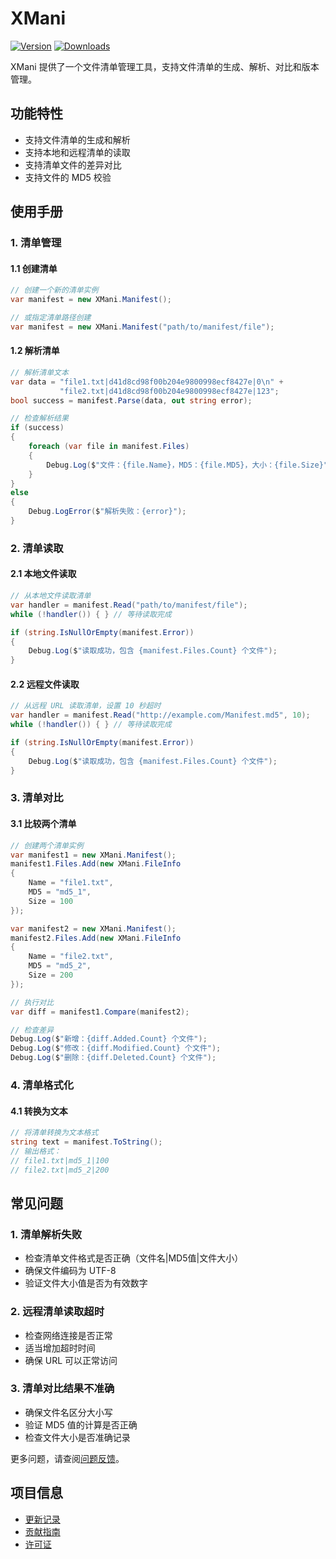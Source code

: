 # XMani

[![Version](https://img.shields.io/npm/v/ep.u3d.util)](https://www.npmjs.com/package/ep.u3d.util)
[![Downloads](https://img.shields.io/npm/dm/ep.u3d.util)](https://www.npmjs.com/package/ep.u3d.util)

XMani 提供了一个文件清单管理工具，支持文件清单的生成、解析、对比和版本管理。

## 功能特性

- 支持文件清单的生成和解析
- 支持本地和远程清单的读取
- 支持清单文件的差异对比
- 支持文件的 MD5 校验

## 使用手册

### 1. 清单管理

#### 1.1 创建清单
```csharp
// 创建一个新的清单实例
var manifest = new XMani.Manifest();

// 或指定清单路径创建
var manifest = new XMani.Manifest("path/to/manifest/file");
```

#### 1.2 解析清单
```csharp
// 解析清单文本
var data = "file1.txt|d41d8cd98f00b204e9800998ecf8427e|0\n" +
           "file2.txt|d41d8cd98f00b204e9800998ecf8427e|123";
bool success = manifest.Parse(data, out string error);

// 检查解析结果
if (success)
{
    foreach (var file in manifest.Files)
    {
        Debug.Log($"文件：{file.Name}，MD5：{file.MD5}，大小：{file.Size}");
    }
}
else
{
    Debug.LogError($"解析失败：{error}");
}
```

### 2. 清单读取

#### 2.1 本地文件读取
```csharp
// 从本地文件读取清单
var handler = manifest.Read("path/to/manifest/file");
while (!handler()) { } // 等待读取完成

if (string.IsNullOrEmpty(manifest.Error))
{
    Debug.Log($"读取成功，包含 {manifest.Files.Count} 个文件");
}
```

#### 2.2 远程文件读取
```csharp
// 从远程 URL 读取清单，设置 10 秒超时
var handler = manifest.Read("http://example.com/Manifest.md5", 10);
while (!handler()) { } // 等待读取完成

if (string.IsNullOrEmpty(manifest.Error))
{
    Debug.Log($"读取成功，包含 {manifest.Files.Count} 个文件");
}
```

### 3. 清单对比

#### 3.1 比较两个清单
```csharp
// 创建两个清单实例
var manifest1 = new XMani.Manifest();
manifest1.Files.Add(new XMani.FileInfo 
{ 
    Name = "file1.txt", 
    MD5 = "md5_1", 
    Size = 100 
});

var manifest2 = new XMani.Manifest();
manifest2.Files.Add(new XMani.FileInfo 
{ 
    Name = "file2.txt", 
    MD5 = "md5_2", 
    Size = 200 
});

// 执行对比
var diff = manifest1.Compare(manifest2);

// 检查差异
Debug.Log($"新增：{diff.Added.Count} 个文件");
Debug.Log($"修改：{diff.Modified.Count} 个文件");
Debug.Log($"删除：{diff.Deleted.Count} 个文件");
```

### 4. 清单格式化

#### 4.1 转换为文本
```csharp
// 将清单转换为文本格式
string text = manifest.ToString();
// 输出格式：
// file1.txt|md5_1|100
// file2.txt|md5_2|200
```

## 常见问题

### 1. 清单解析失败
- 检查清单文件格式是否正确（文件名|MD5值|文件大小）
- 确保文件编码为 UTF-8
- 验证文件大小值是否为有效数字

### 2. 远程清单读取超时
- 检查网络连接是否正常
- 适当增加超时时间
- 确保 URL 可以正常访问

### 3. 清单对比结果不准确
- 确保文件名区分大小写
- 验证 MD5 值的计算是否正确
- 检查文件大小是否准确记录

更多问题，请查阅[问题反馈](../CONTRIBUTING.md#问题反馈)。

## 项目信息

- [更新记录](../CHANGELOG.md)
- [贡献指南](../CONTRIBUTING.md)
- [许可证](../LICENSE) 